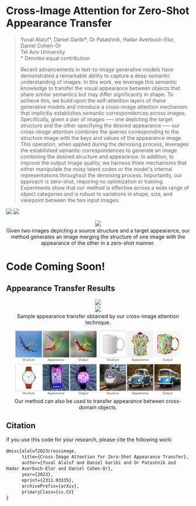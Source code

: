 # Cross-Image Attention for Zero-Shot Appearance Transfer

> Yuval Alaluf*, Daniel Garibi*, Or Patashnik, Hadar Averbuch-Elor, Daniel Cohen-Or  
> Tel Aviv University  
> \* Denotes equal contribution  
>
> Recent advancements in text-to-image generative models have demonstrated a remarkable ability to capture a deep semantic understanding of images. In this work, we leverage this semantic knowledge to transfer the visual appearance between objects that share similar semantics but may differ significantly in shape. To achieve this, we build upon the self-attention layers of these generative models and introduce a cross-image attention mechanism that implicitly establishes semantic correspondences across images. Specifically, given a pair of images ––– one depicting the target structure and the other specifying the desired appearance ––– our cross-image attention combines the queries corresponding to the structure image with the keys and values of the appearance image. This operation, when applied during the denoising process, leverages the established semantic correspondences to generate an image combining the desired structure and appearance. In addition, to improve the output image quality, we harness three mechanisms that either manipulate the noisy latent codes or the model's internal representations throughout the denoising process. Importantly, our approach is zero-shot, requiring no optimization or training. Experiments show that our method is effective across a wide range of object categories and is robust to variations in shape, size, and viewpoint between the two input images.

<a href="https://arxiv.org/abs/2311.03335"><img src="https://img.shields.io/badge/arXiv-2311.03335-b31b1b.svg" height=22.5></a>
<a href="https://garibida.github.io/cross-image-attention/"><img src="https://img.shields.io/static/v1?label=Project&message=Page&color=red" height=20.5></a>

<p align="center">
<img src="docs/teaser.jpg" width="90%"/>  
<br>
Given two images depicting a source structure and a target appearance, our method generates an image merging the structure of one image with the appearance of the other in a zero-shot manner.
</p>

# Code Coming Soon!

## Appearance Transfer Results 
<p align="center">
<img src="docs/grids.jpg" width="90%"/>  
<br>
<img src="docs/general_results.jpg" width="90%"/>  
<br>
Sample appearance transfer obtained by our cross-image attention technique.
</p>

<p align="center">
<img src="docs/cross_domain.jpg" width="90%"/>  
<br>
Our method can also be used to transfer appearance between cross-domain objects.
</p>


## Citation
If you use this code for your research, please cite the following work: 
```
@misc{alaluf2023crossimage,
      title={Cross-Image Attention for Zero-Shot Appearance Transfer}, 
      author={Yuval Alaluf and Daniel Garibi and Or Patashnik and Hadar Averbuch-Elor and Daniel Cohen-Or},
      year={2023},
      eprint={2311.03335},
      archivePrefix={arXiv},
      primaryClass={cs.CV}
}
```
